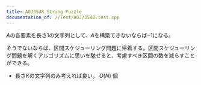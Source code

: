```yaml
---
title: AOJ3548 String Puzzle
documentation_of: //Test/AOJ/3548.test.cpp
---
```


$A$の各要素を長さ$1$の文字列として、$A$を構築できないならば$-1$になる。

そうでないならば、区間スケジューリング問題に帰着する。区間スケジューリング問題を解くアルゴリズムに思いを馳せると、考慮すべき区間の数を減らすことができる。
- 長さ$K$の文字列のみ考えれば良い。 $O(N)$ 個
